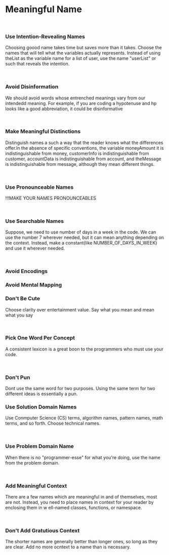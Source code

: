 # Meaningful Name
<br />

<h3>Use Intention-Revealing Names</h3>
<p>Choosing goood name takes time but saves more than it takes. Choose the names that will tell what the variables actually represents. Instead of using theList as the variable name for a list of user, use the name "userList" or such that reveals the intention.</p><br />

<h3>Avoid Disinformation</h3>
<p>We should avoid words whose entrenched meanings vary from our intendedd meaning.  For example, if you are coding a hypotenuse and hp looks like a good abbreviation, it could be disinformative</p><br />

<h3>Make Meaningful Distinctions</h3>
<p>Distinguish names a such a way that the reader knows what the differences offer.In the absence of specific conventions, the variable moneyAmount it is indistinguishable from money, customerInfo is indistinguishable from customer, accountData is indistinguishable from account, and theMessage is indistinguishable from message, although they mean different things.</p><br />

<h3>Use Pronounceable Names</h3>
<p>!!!MAKE YOUR NAMES PRONOUNCEABLES</p><br />

<h3>Use Searchable Names</h3>
<p>Suppose, we need to use number of days in a week in the code. We can use the number 7 wherever needed, but it can mean anything depending on the context. Instead, make a constant(like NUMBER_OF_DAYS_IN_WEEK) and use it wherever needed. </p> <br />

<h3>Avoid Encodings</h3>

<h3>Avoid Mental Mapping</h3>

<h3>Don't Be Cute</h3>
<p>Choose clarity over entertainment value. Say what you mean and mean what you say</p><br />

<h3>Pick One Word Per Concept</h3>
<p>A consistent lexicon is a great boon to the programmers who must use your code.</p><br />

<h3>Don't Pun</h3>
<p>Dont use the same word for two purposes. Using the same term for two different ideas is essentially a pun.</p>

<h3>Use Solution Domain Names</h3>
<p>Use Conmputer Science (CS) terms, algorithm names, pattern names, math terms, and so forth. Choose technical names.</p><br />

<h3>Use Problem Domain Name</h3>
<p>When there is no "programmer-esse" for what you're doing, use the name from the problem domain.</p><br />

<h3>Add Meaningful Context</h3>
<p>There are a few names which are meaningful in and of themselves, most are not. Instead, you need to place names in context for your reader by enclosing them in w ell-named classes, functions, or namespace.</p><br />

<h3>Don't Add Gratutious Context</h3>
<p>The shorter names are generally better than longer ones, so long as they are clear. Add no more ocntext to a name than is necessary.</p>
